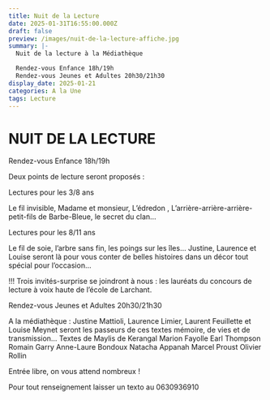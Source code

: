 ```yaml
---
title: Nuit de la Lecture
date: 2025-01-31T16:55:00.000Z
draft: false
preview: /images/nuit-de-la-lecture-affiche.jpg
summary: |-
  Nuit de la lecture à la Médiathèque

  Rendez-vous Enfance 18h/19h
  Rendez-vous Jeunes et Adultes 20h30/21h30 
display_date: 2025-01-21
categories: A la Une
tags: Lecture
---
```

# NUIT DE LA LECTURE

Rendez-vous Enfance 18h/19h 

Deux points de lecture seront proposés : 

Lectures pour les 3/8 ans 

Le fil invisible, Madame et monsieur, L’édredon , L’arrière-arrière-arrière- petit-fils de Barbe-Bleue, le secret du clan… 

Lectures pour les 8/11 ans 

Le fil de soie, l’arbre sans fin, les poings sur les îles… Justine, Laurence et Louise seront là pour vous conter de belles histoires dans un décor tout spécial pour l’occasion… 

!!! Trois invités-surprise se joindront à nous : les lauréats du concours de lecture à voix haute de l’école de Larchant. 

Rendez-vous Jeunes et Adultes 20h30/21h30 

A la médiathèque : Justine Mattioli, Laurence Limier, Laurent Feuillette et Louise Meynet seront les passeurs de ces textes mémoire, de vies et de transmission… Textes de Maylis de Kerangal Marion Fayolle Earl Thompson Romain Garry Anne-Laure Bondoux Natacha Appanah Marcel Proust Olivier Rollin 

Entrée libre, on vous attend nombreux ! 

Pour tout renseignement laisser un texto au 0630936910[](/ateliers/memoire)

